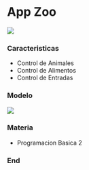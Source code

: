 # App Zoo

![](https://logos-marcas.com/wp-content/uploads/2021/03/San-Diego-Zoo-Logo.jpg)

### Caracteristicas

- Control de Animales
- Control de Alimentos
- Control de Entradas

### Modelo

![](https://i.ibb.co/QFht4W8/PB2-Grupo8.png)

### Materia

- Programacion Basica 2

### End
